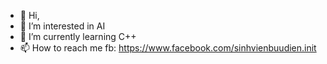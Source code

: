 - 👋 Hi, 
- 👀 I’m interested in AI
- 🌱 I’m currently learning C++
- 📫 How to reach me fb: https://www.facebook.com/sinhvienbuudien.init

<!---
LearnITinPostOffice/LearnITinPostOffice is a ✨ special ✨ repository because its `README.md` (this file) appears on your GitHub profile.
You can click the Preview link to take a look at your changes.
--->
